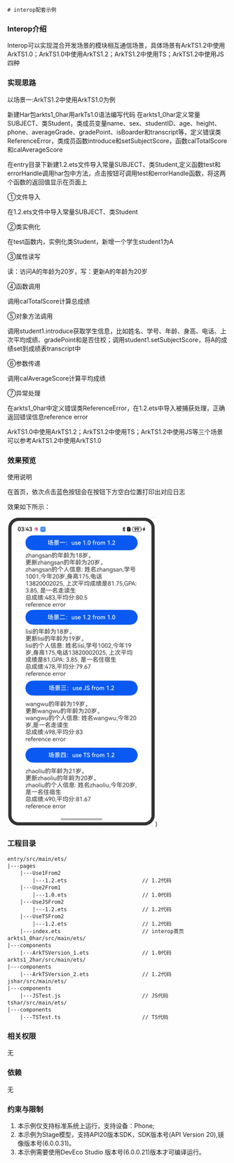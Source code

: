     # interop配套示例

### Interop介绍
Interop可以实现混合开发场景的模块相互通信场景，具体场景有ArkTS1.2中使用ArkTS1.0；ArkTS1.0中使用ArkTS1.2；ArkTS1.2中使用TS；ArkTS1.2中使用JS四种

### 实现思路
以场景一:ArkTS1.2中使用ArkTS1.0为例

新建Har包arkts1_0har用arkTs1.0语法编写代码
在arkts1_0har定义常量SUBJECT、类Student，类成员变量name、sex、studentID、age、height、phone、averageGrade、gradePoint、isBoarder和transcript等，定义错误类ReferenceError，类成员函数introduce和setSubjectScore，函数calTotalScore和calAverageScore

在entry目录下新建1.2.ets文件导入常量SUBJECT、类Student,定义函数test和errorHandle调用har包中方法，点击按钮可调用test和errorHandle函数，将这两个函数的返回值显示在页面上

①文件导入

在1.2.ets文件中导入常量SUBJECT、类Student 

②类实例化

在test函数内，实例化类Student，新增一个学生student1为A

③属性读写

读：访问A的年龄为20岁，写：更新A的年龄为20岁

④函数调用

调用calTotalScore计算总成绩

⑤对象方法调用

调用student1.introduce获取学生信息，比如姓名、学号、年龄、身高、电话、上次平均成绩、gradePoint和是否住校；调用student1.setSubjectScore，将A的成绩set到成绩表transcript中

⑥参数传递

调用calAverageScore计算平均成绩

⑦异常处理

在arkts1_0har中定义错误类ReferenceError，在1.2.ets中导入被捕获处理，正确返回错误信息reference error

ArkTS1.0中使用ArkTS1.2；ArkTS1.2中使用TS；ArkTS1.2中使用JS等三个场景可以参考ArkTS1.2中使用ArkTS1.0

### 效果预览

使用说明

在首页，依次点击蓝色按钮会在按钮下方空白位置打印出对应日志

效果如下所示：

![Alt text](entry/src/main/resources/base/media/RM002_preview.png))
### 工程目录

```
entry/src/main/ets/
|---pages
	|---Use1From2
		|---1.2.ets                        // 1.2代码
	|---Use2From1
		|---1.0.ets                        // 1.0代码
	|---UseJSFrom2
		|---1.2.ets                        // 1.2代码
	|---UseTSFrom2
		|---1.2.ets                        // 1.2代码
	|---index.ets                          // interop首页 
arkts1_0har/src/main/ets/
|---components
	|---ArkTSVersion_1.ets                 // 1.0代码
arkts1_2har/src/main/ets/
|---components
	|---ArkTSVersion_2.ets                 // 1.2代码
jshar/src/main/ets/
|---components
	|---JSTest.js                          // JS代码
tshar/src/main/ets/
|---components
	|---TSTest.ts                          // TS代码
```

### 相关权限
无
### 依赖
无
### 约束与限制
1. 本示例仅支持标准系统上运行，支持设备：Phone;
2. 本示例为Stage模型，支持API20版本SDK，SDK版本号(API Version 20),镜像版本号(6.0.0.31)。
3. 本示例需要使用DevEco Studio 版本号(6.0.0.21)版本才可编译运行。
